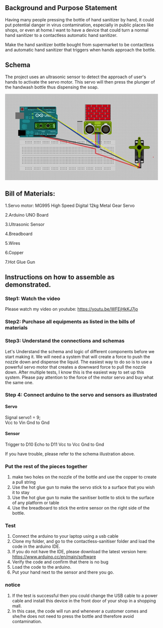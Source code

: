 ## Background and Purpose Statement

Having many people pressing the bottle of hand sanitizer by hand, it could put potential danger in virus contamination, especially in public places like shops, or even at home.I want to have a device that could turn a normal hand sanitizer to a contactless automatic hand sanitizer.

Make the hand sanitizer bottle bought from supermarket to be contactless and automatic hand sanitizer that triggers when hands approach the bottle.

## Schema

The project uses an ultrasonic sensor to detect the approach of user's hands to activate the servo motor. This servo will then press the plunger of the handwash bottle thus dispensing the soap.

![alt text](./images/schema.png)

## Bill of Materials:

1.Servo motor: MG995 High Speed Digital 12kg Metal Gear Servo

2.Arduino UNO Board

3.Ultrasonic Sensor

4.Breadboard

5.Wires

6.Copper

7.Hot Glue Gun

## Instructions on how to assemble as demonstrated.

### Step1: Watch the video

Please watch my video on youtube:
https://youtu.be/WFEjHkKJ7jo

### Step2: Purchase all equipments as listed in the bills of materials

### Step3: Understand the connections and schemas

Let's Understand the schema and logic of different components before we start making it. We will need a system that will create a force to push the nozzle down and dispense the liquid. The easiest way to do so is to use a powerful servo motor that creates a downward force to pull the nozzle down. After multiple tests, I know this is the easiest way to set up this system. Please pay attention to the force of the motor servo and buy what the same one.

### Step 4: Connect arduino to the servo and sensors as illustrated

#### Servo

Signal servo1 = 9;  
Vcc to Vin
Gnd to Gnd

#### Sensor

Trigger to D10
Echo to D11
Vcc to Vcc
Gnd to Gnd

If you have trouble, please refer to the schema illustration above.

### Put the rest of the pieces together

1. make two holes on the nozzle of the bottle and use the copper to create a pull string
2. Use the hot glue gun to make the servo stick to a surface that you wish it to stay
3. Use the hot glue gun to make the sanitiser bottle to stick to the surface of any platform or table
4. Use the breadboard to stick the entire sensor on the right side of the bottle.

### Test

1. Connect the arduino to your laptop using a usb cable
2. Clone my folder, and go to the contactless-sanitiser folder and load the code in the arduino IDE.
3. If you do not have the IDE, please download the latest version here: https://www.arduino.cc/en/main/software
4. Verify the code and confirm that there is no bug
5. Load the code to the arduino.
6. Put your hand next to the sensor and there you go.

### notice

1. If the test is successful then you could change the USB cable to a power cable and install this device in the front door of your shop in a shopping mall.
2. In this case, the code will run and whenever a customer comes and she/he does not need to press the bottle and therefore avoid contamination.
